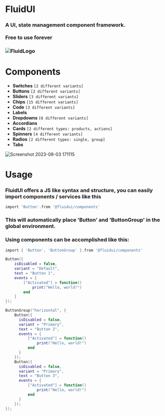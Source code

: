# FluidUI
<h3>A UI, state management component framework. <br/><br/>Free to use forever<h3>

![FluidLogo](https://github.com/petxmr/fluidui/assets/111649405/f04f90cb-f3bf-42d0-a273-1c7a1f264c6e)

# Components

* **Switches** `[2 different variants]`
* **Buttons**  `[2 different variants]`
* **Sliders** `[3 different variants]`
* **Chips**    `[15 different variants]`
* **Code**     `[3 different variants]`
* **Labels**
* **Dropdowns** `[6 different variants]`
* **Accordians**
* **Cards** `[2 different types: products, actions]`
* **Spinners** `[4 different variants]`
* **Radios** `[2 different types: single, group]`
* **Tabs**

![Screenshot 2023-08-03 171115](https://github.com/petxmr/fluidui/assets/111649405/cfa77fb4-f02d-473e-b1f6-1be71d7dd6b4)

# Usage

<h3>FluidUI offers a JS like syntax and structure, you can easily import components / services like this</h3>

```lua
import 'Button'.from '@fluidui/components'
```

<h3>This will automatically place 'Button' and 'ButtonGroup' in the global environment.</h3>

<h3>Using components can be accomplished like this:</h3>

```lua
import { 'Button', 'ButtonGroup' }.from '@fluidui/components'

Button({
    isDisabled = false,
    variant = "Default",
    text = "Button 1",
    events = {
        ["Activated"] = function() 
            print("Hello, world!")
        end
    }
});

ButtonGroup("horizontal", {
    Button({
      isDisabled = false,
      variant = "Primary",
      text = "Button 2",
      events = {
          ["Activated"] = function() 
              print("Hello, world!")
          end
      }
    });
    Button({
      isDisabled = false,
      variant = "Primary",
      text = "Button 3",
      events = {
          ["Activated"] = function() 
              print("Hello, world!")
          end
      }
    });
});
```
